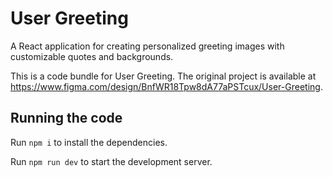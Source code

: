 
  # User Greeting

A React application for creating personalized greeting images with customizable quotes and backgrounds.

  This is a code bundle for User Greeting. The original project is available at https://www.figma.com/design/BnfWR18Tpw8dA77aPSTcux/User-Greeting.

  ## Running the code

  Run `npm i` to install the dependencies.

  Run `npm run dev` to start the development server.
  
